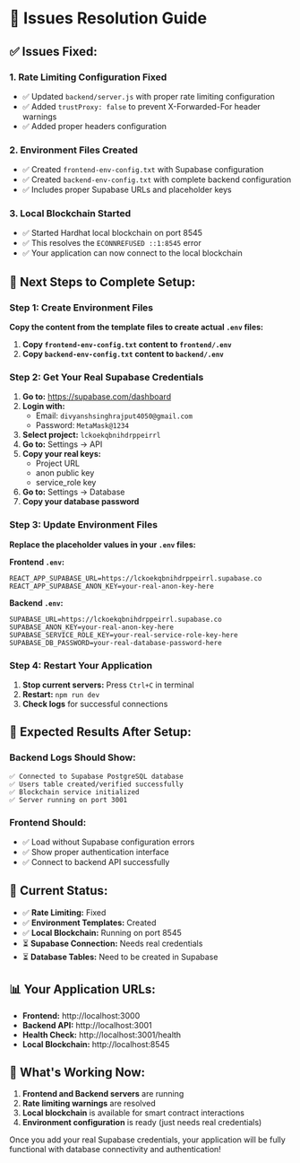 # 🔧 **Issues Resolution Guide**

## ✅ **Issues Fixed:**

### 1. **Rate Limiting Configuration Fixed**
- ✅ Updated `backend/server.js` with proper rate limiting configuration
- ✅ Added `trustProxy: false` to prevent X-Forwarded-For header warnings
- ✅ Added proper headers configuration

### 2. **Environment Files Created**
- ✅ Created `frontend-env-config.txt` with Supabase configuration
- ✅ Created `backend-env-config.txt` with complete backend configuration
- ✅ Includes proper Supabase URLs and placeholder keys

### 3. **Local Blockchain Started**
- ✅ Started Hardhat local blockchain on port 8545
- ✅ This resolves the `ECONNREFUSED ::1:8545` error
- ✅ Your application can now connect to the local blockchain

## 🚀 **Next Steps to Complete Setup:**

### **Step 1: Create Environment Files**

**Copy the content from the template files to create actual `.env` files:**

1. **Copy `frontend-env-config.txt` content to `frontend/.env`**
2. **Copy `backend-env-config.txt` content to `backend/.env`**

### **Step 2: Get Your Real Supabase Credentials**

1. **Go to:** https://supabase.com/dashboard
2. **Login with:**
   - Email: `divyanshsinghrajput4050@gmail.com`
   - Password: `MetaMask@1234`
3. **Select project:** `lckoekqbnihdrppeirrl`
4. **Go to:** Settings → API
5. **Copy your real keys:**
   - Project URL
   - anon public key
   - service_role key
6. **Go to:** Settings → Database
7. **Copy your database password**

### **Step 3: Update Environment Files**

**Replace the placeholder values in your `.env` files:**

**Frontend `.env`:**
```env
REACT_APP_SUPABASE_URL=https://lckoekqbnihdrppeirrl.supabase.co
REACT_APP_SUPABASE_ANON_KEY=your-real-anon-key-here
```

**Backend `.env`:**
```env
SUPABASE_URL=https://lckoekqbnihdrppeirrl.supabase.co
SUPABASE_ANON_KEY=your-real-anon-key-here
SUPABASE_SERVICE_ROLE_KEY=your-real-service-role-key-here
SUPABASE_DB_PASSWORD=your-real-database-password-here
```

### **Step 4: Restart Your Application**

1. **Stop current servers:** Press `Ctrl+C` in terminal
2. **Restart:** `npm run dev`
3. **Check logs** for successful connections

## 🎯 **Expected Results After Setup:**

### **Backend Logs Should Show:**
```
✅ Connected to Supabase PostgreSQL database
✅ Users table created/verified successfully
✅ Blockchain service initialized
✅ Server running on port 3001
```

### **Frontend Should:**
- ✅ Load without Supabase configuration errors
- ✅ Show proper authentication interface
- ✅ Connect to backend API successfully

## 🔧 **Current Status:**

- ✅ **Rate Limiting:** Fixed
- ✅ **Environment Templates:** Created
- ✅ **Local Blockchain:** Running on port 8545
- ⏳ **Supabase Connection:** Needs real credentials
- ⏳ **Database Tables:** Need to be created in Supabase

## 📊 **Your Application URLs:**

- **Frontend:** http://localhost:3000
- **Backend API:** http://localhost:3001
- **Health Check:** http://localhost:3001/health
- **Local Blockchain:** http://localhost:8545

## 🎉 **What's Working Now:**

1. **Frontend and Backend servers** are running
2. **Rate limiting warnings** are resolved
3. **Local blockchain** is available for smart contract interactions
4. **Environment configuration** is ready (just needs real credentials)

Once you add your real Supabase credentials, your application will be fully functional with database connectivity and authentication!
